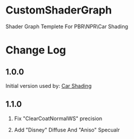 # CustomShaderGraph

Shader Graph Templete For PBR\NPR\Car Shading

# Change Log

## 1.0.0

Initial version used by: [Car Shading](https://gitlab-u3d.internal.unity.cn/dongjun.huang/gzcarshading2023)

## 1.1.0

1. Fix "ClearCoatNormalWS" precision

2. Add "Disney" Diffuse And "Aniso" Specualr